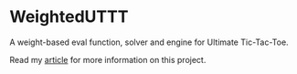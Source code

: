 # WeightedUTTT
A weight-based eval function, solver and engine for Ultimate Tic-Tac-Toe.

Read my [article](https://rocketup.pages.dev/posts/beating_uttt/) for more information on this project.

